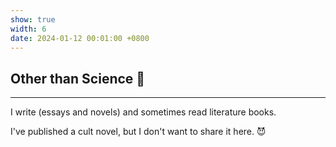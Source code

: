 ```yaml
---
show: true
width: 6
date: 2024-01-12 00:01:00 +0800
---
```


<div class="p-4">
    <h2>Other than Science 🤔</h2>
    <hr />
    <p>
        I write (essays and novels) and sometimes read literature books.
    </p>
    <p>
            I've published a cult novel, but I don't want to share it here. 😈 
    </p>



</div>
